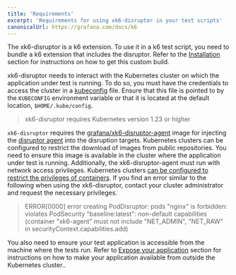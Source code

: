 ```yaml
---
title: 'Requirements'
excerpt: 'Requirements for using xk6-disruptor in your test scripts'
canonicalUrl: https://grafana.com/docs/k6
---
```


The xk6-disruptor is a k6 extension. 
To use it in a k6 test script, you need to bundle a k6 extension that includes the disruptor.
Refer to the [Installation](/javascript-api/xk6-disruptor/get-started/installation) section  for instructions on how to get this custom build.

 xk6-disruptor needs to interact with the Kubernetes cluster on which the application under test is running.
 To do so, you must have the credentials to access the cluster in a [kubeconfig](https://kubernetes.io/docs/tasks/access-application-cluster/configure-access-multiple-clusters/) file.
 Ensure that this file is pointed to by the `KUBECONFIG` environment variable or that it is located at the default location, `$HOME/.kube/config`.

<Blockquote mod="note">

xk6-disruptor requires Kubernetes version 1.23 or higher

</Blockquote>


`xk6-disruptor` requires the [grafana/xk6-disruptor-agent](https://github.com/grafana/xk6-disruptor/pkgs/container/xk6-disruptor-agent) image for injecting the [disruptor agent](/javascript-api/xk6-disruptor/explanations/how-xk6-disruptor-works) into the disruption targets. Kubernetes clusters can be configured to restrict the download of images from public repositories. You need to ensure this image is available in the cluster where the application under test is running. Additionally, the xk6-disruptor-agent must run with network access privileges. Kubernetes clusters [can be configured to restrict the privileges of containers](https://kubernetes.io/docs/concepts/security/pod-security-admission/).
If you find an error similar to the following when using the xk6-disruptor, contact your cluster administrator and request the necessary privileges.

> ERROR\[0000\] error creating PodDisruptor: pods "nginx" is forbidden: violates PodSecurity "baseline:latest": non-default capabilities (container "xk6-agent" must not include "NET_ADMIN", "NET_RAW" in securityContext.capabilities.add)


You also need to ensure your test application is accessible from the machine where the tests run.
Refer to [Expose your application](/javascript-api/xk6-disruptor/get-started/expose-your-application) section for instructions on how to make your application available from outside the Kubernetes cluster..
